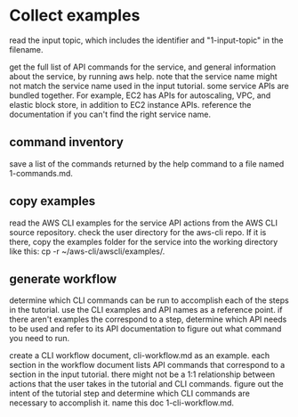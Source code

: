 # Collect examples

read the input topic, which includes the identifier and "1-input-topic" in the filename. 

get the full list of API commands for the service, and general information about the service, by running aws <service-name> help. note that the service name might not match the service name used in the input tutorial. some service APIs are bundled together. For example, EC2 has APIs for autoscaling, VPC, and elastic block store, in addition to EC2 instance APIs. reference the documentation if you can't find the right service name.

## command inventory
save a list of the commands returned by the help command to a file named 1-commands.md.

## copy examples
read the AWS CLI examples for the service API actions from the AWS CLI source repository. check the user directory for the aws-cli repo. If it is there, copy the examples folder for the service into the working directory like this: cp -r ~/aws-cli/awscli/examples/<service-name>.  

## generate workflow
determine which CLI commands can be run to accomplish each of the steps in the tutorial. use the CLI examples and API names as a reference point. if there aren't examples the correspond to a step, determine which API needs to be used and refer to its API documentation to figure out what command you need to run.

create a CLI workflow document, cli-workflow.md as an example. each section in the workflow document lists API commands that correspond to a section in the input tutorial. there might not be a 1:1 relationship between actions that the user takes in the tutorial and CLI commands. figure out the intent of the tutorial step and determine which CLI commands are necessary to accomplish it. name this doc 1-cli-workflow.md.
